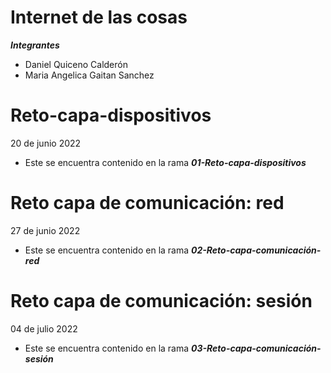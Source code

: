 # Internet de las cosas<br/> 
***Integrantes***<br/> 
- Daniel Quiceno Calderón<br/> 
- Maria Angelica  Gaitan Sanchez<br/> 

# Reto-capa-dispositivos 
20 de junio 2022
- Este se encuentra contenido en la rama ***01-Reto-capa-dispositivos***<br/>

# Reto capa de comunicación: red
27 de junio 2022
- Este se encuentra contenido en la rama ***02-Reto-capa-comunicación-red***<br/>

# Reto capa de comunicación: sesión
04 de julio 2022
- Este se encuentra contenido en la rama ***03-Reto-capa-comunicación-sesión***<br/>

